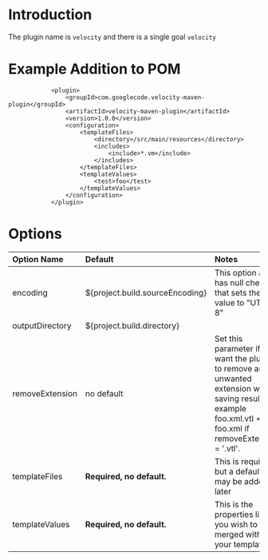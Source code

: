 # Introduction #

The plugin name is `velocity` and there is a single goal `velocity`

# Example Addition to POM #
```
			<plugin>
				<groupId>com.googlecode.velocity-maven-plugin</groupId>
				<artifactId>velocity-maven-plugin</artifactId>
				<version>1.0.0</version>
				<configuration>
					<templateFiles>
						<directory>/src/main/resources</directory>
						<includes>
							<include>*.vm</include>
						</includes>
					</templateFiles>
					<templateValues>
						<test>foo</test>
					</templateValues>
				</configuration>
			</plugin>
```

# Options #
|Option Name|Default|Notes|
|:----------|:------|:----|
|encoding|${project.build.sourceEncoding}|This option also has null check that sets the value to "UTF-8"|
|outputDirectory|${project.build.directory}|
|removeExtension|no default|Set this parameter if you want the plugin to remove an unwanted extension when saving result. For example foo.xml.vtl ==> foo.xml if removeExtension = '.vtl'.|
|templateFiles|**Required, no default.**|This is required, but a default may be added later|
|templateValues|**Required, no default.**|This is the properties list you wish to have merged with your templates|